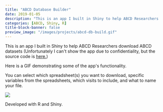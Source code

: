 ```yaml
---
title: "ABCD Database Builder"
date: 2019-01-05
description: "This is an app I built in Shiny to help ABCD Researchers download ABCD datasets."
categories: [ABCD, Shiny, R]
title-block-banner: false
preview_image: "/images/projects/abcd-db-build.gif"
---
```


This is an app I built in Shiny to help ABCD Researchers download ABCD datasets (Unfortunately I can't show the app due to confidentiality, but the source code is [here.](https://github.com/nguyenhphilip/ABCD_Database_Builder))

Here is a GIF demonstrating some of the app's functionality.

You can select which spreadsheet(s) you want to download, specific variables from the spreadsheets, which visits to include, and what to name your file.

![](/images/projects/abcd-db-build.gif)

Developed with R and Shiny.
